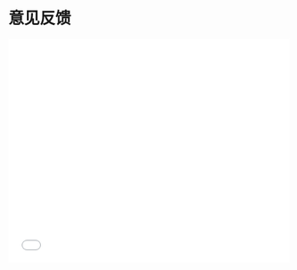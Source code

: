 # 意见反馈

<iframe src="comment.html" frameborder="0" width="100%" height="400"></iframe>
<script type="text/javascript">
    (function(){
        var iframe=$("#main-inner iframe");
        iframe.on("load",function(){
            $(iframe.prop("contentWindow")).on("load",function(){
                iframe.height($(iframe.prop("contentDocument").body).height());
            });
        });
    })();
</script>
